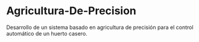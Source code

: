 # Agricultura-De-Precision
Desarrollo de un sistema basado en agricultura de precisión para el control automático de un huerto casero.
